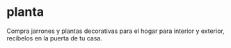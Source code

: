 # planta
Compra jarrones y plantas decorativas para el hogar para interior y exterior, recíbelos en la puerta de tu casa.
